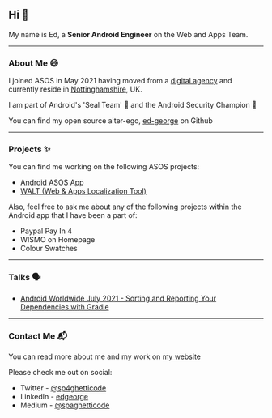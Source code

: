 ## Hi 👋

My name is Ed, a **Senior Android Engineer** on the Web and Apps Team.

---

### About Me 😅

I joined ASOS in May 2021 having moved from a [digital agency](https://himumsaiddad.com) and currently reside in [Nottinghamshire](https://en.wikipedia.org/wiki/Beeston,_Nottinghamshire), UK.

I am part of Android's 'Seal Team' 🦭 and the Android Security Champion 🔐

You can find my open source alter-ego, [ed-george](https://github.com/ed-george) on Github

---

### Projects ✨

You can find me working on the following ASOS projects:

*   [Android ASOS App](https://github.com/asosteam/asos-native-android)
*   [WALT (Web & Apps Localization Tool)](https://github.com/asosteam/asos-cx-localization)

Also, feel free to ask me about any of the following projects within the Android app that I have been a part of:

*   Paypal Pay In 4
*   WISMO on Homepage
*   Colour Swatches

---

### Talks 🗣

*   [Android Worldwide July 2021 - Sorting and Reporting Your Dependencies with Gradle](https://www.youtube.com/watch?v=4PCCiEThhbE)

---

### Contact Me 📬

You can read more about me and my work on [my website](https://ed-george.github.io/)

Please check me out on social:

*   Twitter - [@sp4ghetticode](http://twitter.com/sp4ghetticode)
*   LinkedIn - [edgeorge](http://linkedin.com/in/edgeorge)
*   Medium - [@spaghetticode](https://medium.com/@spaghetticode)
